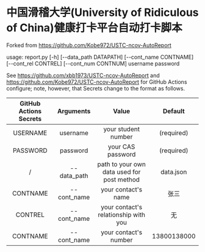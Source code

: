 # 中国滑稽大学(University of Ridiculous of China)健康打卡平台自动打卡脚本

Forked from https://github.com/Kobe972/USTC-ncov-AutoReport

usage: report.py [-h] [--data_path DATAPATH] [--cont_name CONTNAME] [--cont_rel CONTREL] [--cont_num CONTNUM] username password

See https://github.com/xbb1973/USTC-ncov-AutoReport and https://github.com/Kobe972/USTC-ncov-AutoReport for GitHub Actions configure; note, however, that Secrets change to the format as follows.

|GitHub Actions Secrets|Arguments|Value|Default|
|:-:|:-:|:-:|:-:|
|USERNAME|username|your student number|(required)|
|PASSWORD|password|your CAS password|(required)|
|/|--data_path|path to your own data used for post method|data.json|
|CONTNAME|--cont_name|your contact's name|张三|
|CONTREL|--cont_name|your contact's relationship with you|无|
|CONTNAME|--cont_name|your contact's number|13800138000|